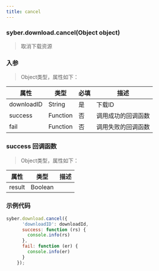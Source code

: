 ```yaml
---
title: cancel
---
```


### syber.download.cancel(Object object)

> 取消下载资源

### 入参

> Object类型，属性如下：

属性 | 类型 | 必填 | 描述
---|---|---|---
downloadID | String | 是 | 下载ID
success | Function | 否 | 调用成功的回调函数
fail | Function | 否 | 调用失败的回调函数

### success 回调函数

> Object类型，属性如下：

属性 | 类型 | 描述
---|---|---|
result | Boolean | |

### 示例代码
```javascript
syber.download.cancel({
      'downloadID': downloadId,
      success: function (rs) {
        console.info(rs)
      },
      fail: function (er) {
        console.info(er)
      }
    });
```
